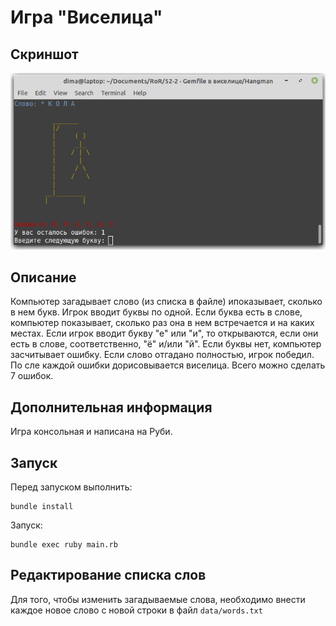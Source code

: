 # Игра "Виселица"

## Скриншот
![alt](https://github.com/Dmitry-Dack9/Hangman/blob/master/screenshot.png)

## Описание
Компьютер загадывает слово (из списка в файле) ипоказывает, сколько в нем букв. Игрок вводит буквы по одной. Если буква есть в слове, компьютер показывает, сколько раз она в нем встречается и на каких местах. Если игрок вводит букву "е" или "и", то открываются, если они есть в слове, соответственно, "ё" и/или "й". Если буквы нет, компьютер засчитывает ошибку. Если слово отгадано полностью, игрок победил. По сле каждой ошибки дорисовывается виселица. Всего можно сделать 7 ошибок. 

## Дополнительная информация
Игра консольная и написана на Руби.

## Запуск
Перед запуском выполнить: 

```
bundle install
```

Запуск: 

```
bundle exec ruby main.rb
```

## Редактирование списка слов
Для того, чтобы изменить загадываемые слова, необходимо внести каждое новое слово с новой строки в файл 
`data/words.txt`
